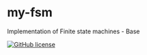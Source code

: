 # my-fsm
Implementation of Finite state machines - Base

[![GitHub license](https://img.shields.io/github/license/Shahafmes/my-fsm)](https://github.com/Shahafmes/my-fsm/blob/main/LICENSE)
